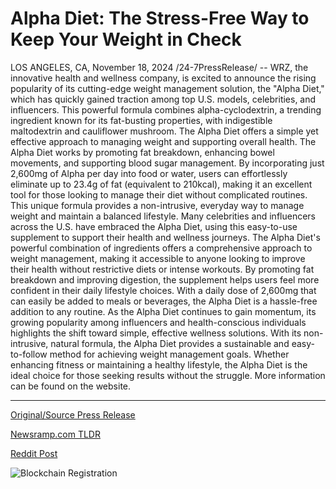 # Alpha Diet: The Stress-Free Way to Keep Your Weight in Check

LOS ANGELES, CA, November 18, 2024 /24-7PressRelease/ -- WRZ, the innovative health and wellness company, is excited to announce the rising popularity of its cutting-edge weight management solution, the "Alpha Diet," which has quickly gained traction among top U.S. models, celebrities, and influencers. This powerful formula combines alpha-cyclodextrin, a trending ingredient known for its fat-busting properties, with indigestible maltodextrin and cauliflower mushroom. The Alpha Diet offers a simple yet effective approach to managing weight and supporting overall health.  The Alpha Diet works by promoting fat breakdown, enhancing bowel movements, and supporting blood sugar management. By incorporating just 2,600mg of Alpha per day into food or water, users can effortlessly eliminate up to 23.4g of fat (equivalent to 210kcal), making it an excellent tool for those looking to manage their diet without complicated routines.  This unique formula provides a non-intrusive, everyday way to manage weight and maintain a balanced lifestyle. Many celebrities and influencers across the U.S. have embraced the Alpha Diet, using this easy-to-use supplement to support their health and wellness journeys.  The Alpha Diet's powerful combination of ingredients offers a comprehensive approach to weight management, making it accessible to anyone looking to improve their health without restrictive diets or intense workouts. By promoting fat breakdown and improving digestion, the supplement helps users feel more confident in their daily lifestyle choices. With a daily dose of 2,600mg that can easily be added to meals or beverages, the Alpha Diet is a hassle-free addition to any routine.  As the Alpha Diet continues to gain momentum, its growing popularity among influencers and health-conscious individuals highlights the shift toward simple, effective wellness solutions. With its non-intrusive, natural formula, the Alpha Diet provides a sustainable and easy-to-follow method for achieving weight management goals. Whether enhancing fitness or maintaining a healthy lifestyle, the Alpha Diet is the ideal choice for those seeking results without the struggle. More information can be found on the website. 

---

[Original/Source Press Release](https://www.24-7pressrelease.com/press-release/516293/alpha-diet-the-stress-free-way-to-keep-your-weight-in-check)
                    

[Newsramp.com TLDR](https://newsramp.com/curated-news/innovative-alpha-diet-gains-popularity-among-u-s-models-and-celebrities/2909d15510454045e5a8b25bbfe5a284) 

 



[Reddit Post](https://www.reddit.com/r/HealthCareNewsInfo/comments/1gu01oz/innovative_alpha_diet_gains_popularity_among_us/) 



![Blockchain Registration](https://cdn.newsramp.app/24-7PressRelease/qrcode/2411/18/hintyAy2.webp)
